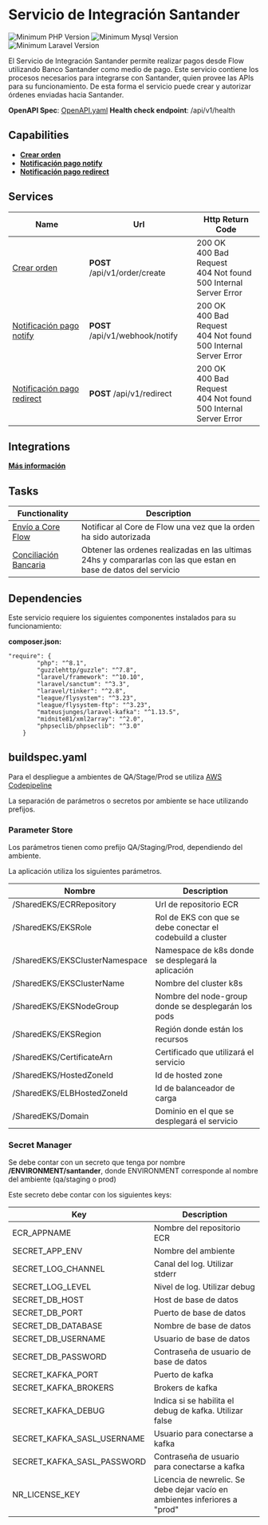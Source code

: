 # Servicio de Integración Santander
![Minimum PHP Version](https://shields.io/badge/PHP-8.1.0-blue) ![Minimum Mysql Version](https://shields.io/badge/mysql-8.0-blue) ![Minimum Laravel Version](https://shields.io/badge/laravel-10.0.0-blue)

El Servicio de Integración Santander permite realizar pagos desde Flow utilizando Banco Santander como medio de pago. Este servicio contiene los procesos necesarios para integrarse con Santander, quien provee las APIs para su funcionamiento. De esta forma el servicio puede crear y autorizar órdenes enviadas hacia Santander.

**OpenAPI Spec**: [OpenAPI.yaml](/openapi.yaml)
**Health check endpoint**: /api/v1/health

## Capabilities

-  **[Crear orden](https://gitlab.flowdevelopers.cl/core/integrations/santander/-/wikis/Inscripcion-carro)** 
-  **[Notificación pago notify](https://gitlab.flowdevelopers.cl/core/integrations/santander/-/wikis/Notificacion-pago-MPOUT)** 
-  **[Notificación pago redirect](https://gitlab.flowdevelopers.cl/core/integrations/santander/-/wikis/Notificaci%C3%B3n-pago-MPFIN)**


## Services
| Name |Url|Http Return Code|
|------|---|----------------|
| [Crear orden](https://gitlab.flowdevelopers.cl/core/integrations/santander/-/wikis/Inscripcion-carro) | **POST** /api/v1/order/create | 200 OK  <br> 400 Bad Request  <br> 404 Not found <br>500 Internal Server Error
| [Notificación pago notify](https://gitlab.flowdevelopers.cl/core/integrations/santander/-/wikis/Notificacion-pago-MPOUT) | **POST** /api/v1/webhook/notify | 200 OK  <br> 400 Bad Request  <br> 404 Not found <br>500 Internal Server Error
| [Notificación pago redirect](https://gitlab.flowdevelopers.cl/core/integrations/santander/-/wikis/Notificaci%C3%B3n-pago-MPFIN) | **POST** /api/v1/redirect | 200 OK  <br> 400 Bad Request  <br> 404 Not found <br>500 Internal Server Error

## Integrations

**[Más información](https://gitlab.flowdevelopers.cl/core/integrations/santander/-/wikis/Integraciones%20Santander)**

## Tasks

| Functionality |Description |
|---------------|------------|
| [Envío a Core Flow](https://gitlab.flowdevelopers.cl/core/integrations/santander/-/wikis/proceso-notificacion-core-flow) | Notificar al Core de Flow una vez que la orden ha sido autorizada |
|[Conciliación Bancaria](https://gitlab.flowdevelopers.cl/core/integrations/santander/-/wikis/conciliacion)| Obtener las ordenes realizadas en las ultimas 24hs y compararlas con las que estan en base de datos del servicio |

## Dependencies

Este servicio requiere los siguientes componentes instalados para su funcionamiento:

**composer.json:**
```
"require": {
        "php": "^8.1",
        "guzzlehttp/guzzle": "^7.8",
        "laravel/framework": "^10.10",
        "laravel/sanctum": "^3.3",
        "laravel/tinker": "^2.8",
        "league/flysystem": "^3.23",
        "league/flysystem-ftp": "^3.23",
        "mateusjunges/laravel-kafka": "^1.13.5",
        "midnite81/xml2array": "^2.0",
        "phpseclib/phpseclib": "^3.0"
    }
```

## buildspec.yaml

Para el despliegue a ambientes de QA/Stage/Prod se utiliza [AWS Codepipeline](https://aws.amazon.com/es/codepipeline/)

La separación de parámetros o secretos por ambiente se hace utilizando prefijos.

### Parameter Store

Los parámetros tienen como prefijo QA/Staging/Prod, dependiendo del ambiente. 

La aplicación utiliza los siguientes parámetros.

| Nombre | Description |
|-----|-------------|
|/SharedEKS/ECRRepository| Url de repositorio ECR|
|/SharedEKS/EKSRole| Rol de EKS con que se debe conectar el codebuild a cluster|
|/SharedEKS/EKSClusterNamespace| Namespace de k8s donde se desplegará la aplicación|
|/SharedEKS/EKSClusterName| Nombre del cluster k8s|
|/SharedEKS/EKSNodeGroup| Nombre del node-group donde se desplegarán los pods|
|/SharedEKS/EKSRegion|Región donde están los recursos|
|/SharedEKS/CertificateArn|Certificado que utilizará el servicio|
|/SharedEKS/HostedZoneId|Id de hosted zone|
|/SharedEKS/ELBHostedZoneId|Id de balanceador de carga|
|/SharedEKS/Domain|Dominio en el que se desplegará el servicio|

### Secret Manager

Se debe contar con un secreto que tenga por nombre **/ENVIRONMENT/santander**, donde ENVIRONMENT corresponde al nombre del ambiente (qa/staging o prod)

Este secreto debe contar con los siguientes keys:

| Key | Description |
|-----|-------------|
|ECR_APPNAME|Nombre del repositorio ECR|
|SECRET_APP_ENV|Nombre del ambiente|
|SECRET_LOG_CHANNEL|Canal del log. Utilizar stderr|
|SECRET_LOG_LEVEL|Nivel de log. Utilizar debug|
|SECRET_DB_HOST| Host de base de datos|
|SECRET_DB_PORT| Puerto de base de datos|
|SECRET_DB_DATABASE| Nombre de base de datos|
|SECRET_DB_USERNAME| Usuario de base de datos|
|SECRET_DB_PASSWORD| Contraseña de usuario de base de datos|
|SECRET_KAFKA_PORT|Puerto de kafka|
|SECRET_KAFKA_BROKERS|Brokers de kafka|
|SECRET_KAFKA_DEBUG| Indica si se habilita el debug de kafka. Utilizar false|
|SECRET_KAFKA_SASL_USERNAME| Usuario para conectarse a kafka|
|SECRET_KAFKA_SASL_PASSWORD| Contraseña de usuario para conectarse a kafka|
|NR_LICENSE_KEY| Licencia de newrelic. Se debe dejar vacío en ambientes inferiores a "prod"|


